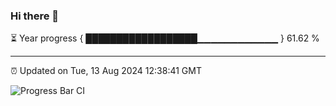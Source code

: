 ### Hi there 👋

⏳ Year progress { ██████████████████▁▁▁▁▁▁▁▁▁▁▁▁ } 61.62 %

---

⏰ Updated on Tue, 13 Aug 2024 12:38:41 GMT

![Progress Bar CI](https://github.com/ZhaoGui/ZhaoGui/workflows/Progress%20Bar%20CI/badge.svg)
